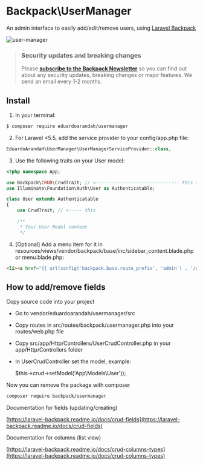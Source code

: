 # Backpack\UserManager

An admin interface to easily add/edit/remove users, using [Laravel Backpack](https://laravelbackpack.com)

![user-manager](https://user-images.githubusercontent.com/4065733/40717133-e8b5701e-63d0-11e8-9f1d-540500161f64.png)

> ### Security updates and breaking changes
> Please **[subscribe to the Backpack Newsletter](http://backpackforlaravel.com/newsletter)** so you can find out about any security updates, breaking changes or major features. We send an email every 1-2 months.


## Install

1) In your terminal:

``` bash
$ composer require eduardoarandah/usermanager
```

2) For Laravel <5.5, add the service provider to your config/app.php file:
```php
EduardoArandaH\UserManager\UserManagerServiceProvider::class,
```

3) Use the following traits on your User model:
```php
<?php namespace App;

use Backpack\CRUD\CrudTrait; // <------------------------------- this one
use Illuminate\Foundation\Auth\User as Authenticatable; 

class User extends Authenticatable
{
    use CrudTrait; // <----- this    

    /**
     * Your User Model content
     */
```

4) [Optional] Add a menu item for it in resources/views/vendor/backpack/base/inc/sidebar_content.blade.php or menu.blade.php:

```html
<li><a href="{{ url(config('backpack.base.route_prefix', 'admin') . '/user') }}"><i class="fa fa-user"></i> <span>Users</span></a></li>
```

## How to add/remove fields

Copy source code into your project

- Go to vendor/eduardoarandah/usermanager/src
- Copy routes in src/routes/backpack/usermanager.php into your routes/web.php file
- Copy src/app/Http/Controllers/UserCrudController.php in your app/Http/Controllers folder
- In UserCrudController set the model, example:

	$this->crud->setModel('App\Models\User'));

Now you can remove the package with composer

``` bash
composer require backpack/usermanager
```

Documentation for fields (updating/creating)

[https://laravel-backpack.readme.io/docs/crud-fields](https://laravel-backpack.readme.io/docs/crud-fields) 

Documentation for columns (list view)

[https://laravel-backpack.readme.io/docs/crud-columns-types](https://laravel-backpack.readme.io/docs/crud-columns-types)